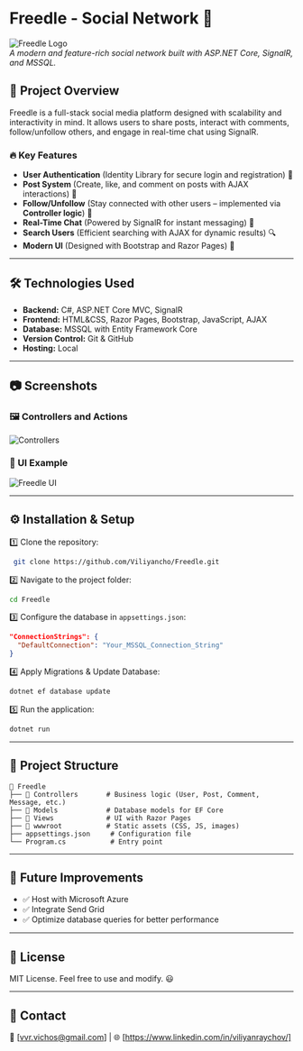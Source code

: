 # Freedle - Social Network 🚀

![Freedle Logo](https://your-logo-url.com)  
*A modern and feature-rich social network built with ASP.NET Core, SignalR, and MSSQL.*

## 📌 Project Overview
Freedle is a full-stack social media platform designed with scalability and interactivity in mind. It allows users to share posts, interact with comments, follow/unfollow others, and engage in real-time chat using SignalR.

### 🔥 Key Features
- **User Authentication** (Identity Library for secure login and registration) 🔐
- **Post System** (Create, like, and comment on posts with AJAX interactions) 📝
- **Follow/Unfollow** (Stay connected with other users – implemented via **Controller logic**) 🔄
- **Real-Time Chat** (Powered by SignalR for instant messaging) 💬
- **Search Users** (Efficient searching with AJAX for dynamic results) 🔍
- **Modern UI** (Designed with Bootstrap and Razor Pages) 🎨

---

## 🛠️ Technologies Used

- **Backend:** C#, ASP.NET Core MVC, SignalR
- **Frontend:** HTML&CSS, Razor Pages, Bootstrap, JavaScript, AJAX
- **Database:** MSSQL with Entity Framework Core
- **Version Control:** Git & GitHub
- **Hosting:** Local

---

## 📷 Screenshots
### 🖼️ Controllers and Actions
![Controllers](Controllers-Actions.png)

### 🎨 UI Example
![Freedle UI](https://your-ui-image-url.com)

---

## ⚙️ Installation & Setup

1️⃣ Clone the repository:
```sh
 git clone https://github.com/Viliyancho/Freedle.git
```

2️⃣ Navigate to the project folder:
```sh
cd Freedle
```

3️⃣ Configure the database in `appsettings.json`:
```json
"ConnectionStrings": {
  "DefaultConnection": "Your_MSSQL_Connection_String"
}
```

4️⃣ Apply Migrations & Update Database:
```sh
dotnet ef database update
```

5️⃣ Run the application:
```sh
dotnet run
```

---

## 📌 Project Structure
```plaintext
📂 Freedle
├── 📂 Controllers       # Business logic (User, Post, Comment, Message, etc.)
├── 📂 Models            # Database models for EF Core
├── 📂 Views             # UI with Razor Pages
├── 📂 wwwroot           # Static assets (CSS, JS, images)
├── appsettings.json     # Configuration file
└── Program.cs           # Entry point
```

---

## 🚀 Future Improvements
- ✅ Host with Microsoft Azure
- ✅ Integrate Send Grid
- ✅ Optimize database queries for better performance

---

## 📜 License
MIT License. Feel free to use and modify. 😃

---

## 📩 Contact
📧 [vvr.vichos@gmail.com] | 🌐 [https://www.linkedin.com/in/viliyanraychov/]
